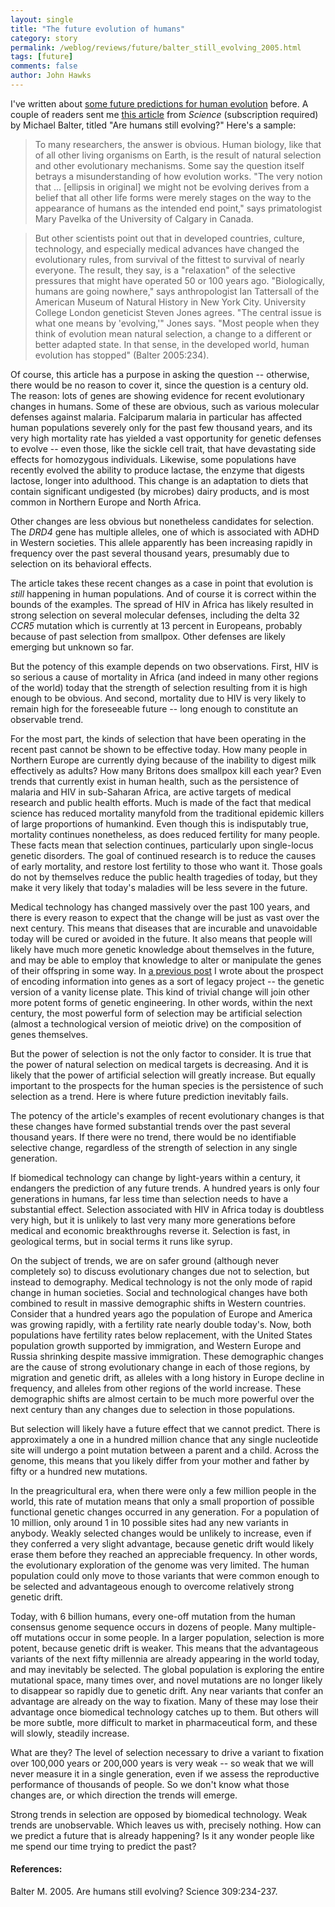 ```yaml
---
layout: single 
title: "The future evolution of humans" 
category: story
permalink: /weblog/reviews/future/balter_still_evolving_2005.html
tags: [future] 
comments: false 
author: John Hawks 
---
```



<p>
I've written about <a href="weblog/reviews/future/">some future predictions for human evolution</a> before. A couple of readers sent me <a href="http://www.sciencemag.org/cgi/content/summary/309/5732/234">this article</a> from <i>Science</i> (subscription required) by Michael Balter, titled "Are humans still evolving?" Here's a sample: 
</p>

<blockquote>To many researchers, the answer is obvious. Human biology, like that of all other living organisms on Earth, is the result of natural selection and other evolutionary mechanisms. Some say the question itself betrays a misunderstanding of how evolution works. "The very notion that ... [ellipsis in original] we might not be evolving derives from a belief that all other life forms were merely stages on the way to the appearance of humans as the intended end point," says primatologist Mary Pavelka of the University of Calgary in Canada. </blockquote>

<blockquote>But other scientists point out that in developed countries, culture, technology, and especially medical advances have changed the evolutionary rules, from survival of the fittest to survival of nearly everyone. The result, they say, is a "relaxation" of the selective pressures that might have operated 50 or 100 years ago. "Biologically, humans are going nowhere," says anthropologist Ian Tattersall of the American Museum of Natural History in New York City. University College London geneticist Steven Jones agrees. "The central issue is what one means by 'evolving,'" Jones says. "Most people when they think of evolution mean natural selection, a change to a different or better adapted state. In that sense, in the developed world, human evolution has stopped" (Balter 2005:234). </blockquote>

<p>
Of course, this article has a purpose in asking the question -- otherwise, there would be no reason to cover it, since the question is a century old. The reason: lots of genes are showing evidence for recent evolutionary changes in humans. Some of these are obvious, such as various molecular defenses against malaria. Falciparum malaria in particular has affected human populations severely only for the past few thousand years, and its very high mortality rate has yielded a vast opportunity for genetic defenses to evolve -- even those, like the sickle cell trait, that have devastating side effects for homozygous individuals.  Likewise, some populations have recently evolved the ability to produce lactase, the enzyme that digests lactose, longer into adulthood. This change is an adaptation to diets that contain significant undigested (by microbes) dairy products, and is most common in Northern Europe and North Africa. 
</p>

<p>
Other changes are less obvious but nonetheless candidates for selection. The <i>DRD4</i> gene has multiple alleles, one of which is associated with ADHD in Western societies. This allele apparently has been increasing rapidly in frequency over the past several thousand years, presumably due to selection on its behavioral effects. 
</p>

<p>
The article takes these recent changes as a case in point that evolution is <i>still</i> happening in human populations. And of course it is correct within the bounds of the examples. The spread of HIV in Africa has likely resulted in strong selection on several molecular defenses, including the delta 32 <i>CCR5</i> mutation which is currently at 13 percent in Europeans, probably because of past selection from smallpox.  Other defenses are likely emerging but unknown so far. 
</p>

<p>
But the potency of this example depends on two observations. First, HIV is so serious a cause of mortality in Africa (and indeed in many other regions of the world) today that the strength of selection resulting from it is high enough to be obvious. And second, mortality due to HIV is very likely to remain high for the foreseeable future -- long enough to constitute an observable trend. 
</p>

<p>
For the most part, the kinds of selection that have been operating in the recent past cannot be shown to be effective today. How many people in Northern Europe are currently dying because of the inability to digest milk effectively as adults? How many Britons does smallpox kill each year? Even trends that currently exist in human health, such as the persistence of malaria and HIV in sub-Saharan Africa, are active targets of medical research and public health efforts. Much is made of the fact that medical science has reduced mortality manyfold from the traditional epidemic killers of large proportions of humankind. Even though this is indisputably true, mortality continues nonetheless, as does reduced fertility for many people. These facts mean that selection continues, particularly upon single-locus genetic disorders. The goal of continued research is to reduce the causes of early mortality, and restore lost fertility to those who want it. Those goals do not by themselves reduce the public health tragedies of today, but they make it very likely that today's maladies will be less severe in the future. 
</p>

<p>
Medical technology has changed massively over the past 100 years, and there is every reason to expect that the change will be just as vast over the next century. This means that diseases that are incurable and unavoidable today will be cured or avoided in the future. It also means that people will likely have much more genetic knowledge about themselves in the future, and may be able to employ that knowledge to alter or manipulate the genes of their offspring in some way. In <a href="weblog/reviews/future/msnbc_human_evolution_crossroads_2005.html">a previous post</a> I wrote about the prospect of encoding information into genes as a sort of legacy project -- the genetic version of a vanity license plate. This kind of trivial change will join other more potent forms of genetic engineering. In other words, within the next century, the most powerful form of selection may be artificial selection (almost a technological version of meiotic drive) on the composition of genes themselves. 
</p>

<p>
But the power of selection is not the only factor to consider. It is true that the power of natural selection on medical targets is decreasing. And it is likely that the power of artificial selection will greatly increase. But equally important to the prospects for the human species is the persistence of such selection as a trend. Here is where future prediction inevitably fails. 
</p>

<p>
The potency of the article's examples of recent evolutionary changes is that these changes have formed substantial trends over the past several thousand years. If there were no trend, there would be no identifiable selective change, regardless of the strength of selection in any single generation. 
</p>

<p>
If biomedical technology can change by light-years within a century, it endangers the prediction of any future trends. A hundred years is only four generations in humans, far less time than selection needs to have a substantial effect. Selection associated with HIV in Africa today is doubtless very high, but it is unlikely to last very many more generations before medical and economic breakthroughs reverse it. Selection is fast, in geological terms, but in social terms it runs like syrup. 
</p>

<p>
On the subject of trends, we are on safer ground (although never completely so) to discuss evolutionary changes due not to selection, but instead to demography. Medical technology is not the only mode of rapid change in human societies. Social and technological changes have both combined to result in massive demographic shifts in Western countries. Consider that a hundred years ago the population of Europe and America was growing rapidly, with a fertility rate nearly double today's. Now, both populations have fertility rates below replacement, with the United States population growth supported by immigration, and Western Europe and Russia shrinking despite massive immigration. These demographic changes are the cause of strong evolutionary change in each of those regions, by migration and genetic drift, as alleles with a long history in Europe decline in frequency, and alleles from other regions of the world increase. These demographic shifts are almost certain to be much more powerful over the next century than any changes due to selection in those populations. 
</p>

<p>
But selection will likely have a future effect that we cannot predict. There is approximately a one in a hundred million chance that any single nucleotide site will undergo a point mutation between a parent and a child. Across the genome, this means that you likely differ from your mother and father by fifty or a hundred new mutations. 
</p>

<p>
In the preagricultural era, when there were only a few million people in the world, this rate of mutation means that only a small proportion of possible functional genetic changes occurred in any generation. For a population of 10 million, only around 1 in 10 possible sites had any new variants in anybody. Weakly selected changes would be unlikely to increase, even if they conferred a very slight advantage, because genetic drift would likely erase them before they reached an appreciable frequency. In other words, the evolutionary exploration of the genome was very limited. The human population could only move to those variants that were common enough to be selected and advantageous enough to overcome relatively strong genetic drift. 
</p>

<p>
Today, with 6 billion humans, every one-off mutation from the human consensus genome sequence occurs in dozens of people. Many multiple-off mutations occur in some people. In a larger population, selection is more potent, because genetic drift is weaker. This means that the advantageous variants of the next fifty millennia are already appearing in the world today, and may inevitably be selected. The global population is exploring the entire mutational space, many times over, and novel mutations are no longer likely to disappear so rapidly due to genetic drift. Any near variants that confer an advantage are already on the way to fixation. Many of these may lose their advantage once biomedical technology catches up to them. But others will be more subtle, more difficult to market in pharmaceutical form, and these will slowly, steadily increase. 
</p>

<p>
What are they? The level of selection necessary to drive a variant to fixation over 100,000 years or 200,000 years is very weak -- so weak that we will never measure it in a single generation, even if we assess the reproductive performance of thousands of people. So we don't know what those changes are, or which direction the trends will emerge. 
</p>

<p>
Strong trends in selection are opposed by biomedical technology. Weak trends are unobservable. Which leaves us with, precisely nothing. How can we predict a future that is already happening? Is it any wonder people like me spend our time trying to predict the past?
</p>

<h4>References:</h4>

<p class="cite">Balter M. 2005. Are humans still evolving? Science 309:234-237. </p>

